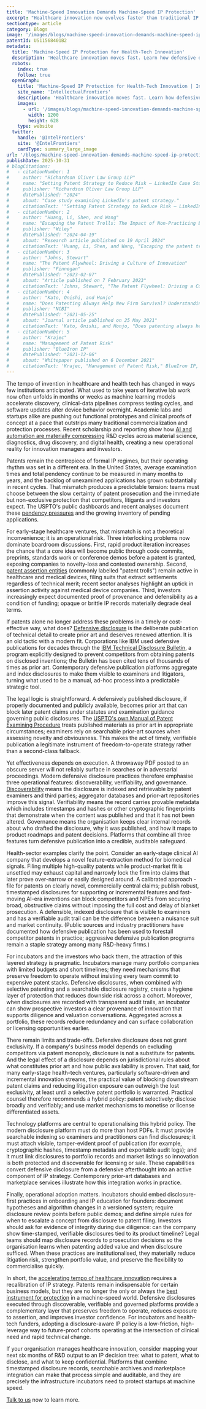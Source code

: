 ```yaml
---
title: 'Machine-Speed Innovation Demands Machine-Speed IP Protection'
excerpt: "Healthcare innovation now evolves faster than traditional IP systems can handle. Lengthy patent cycles leave startups exposed to novelty loss, litigation, and funding risks. Defensive disclosures—when executed with verifiable, indexed, and governed systems—offer a modern safeguard. A hybrid IP strategy combining selective patents with defensible disclosures helps innovators operate securely at machine speed."
sectiontype: article
category: Blogs
image: '/images/blogs/machine-speed-innovation-demands-machine-speed-ip-protection.webp'
patentId: US11568401B2
metadata:
  title: 'Machine-Speed IP Protection for Health-Tech Innovation'
  description: 'Healthcare innovation moves fast. Learn how defensive disclosures and hybrid IP strategies help startups protect ideas at machine speed.'
  robots:
    index: true
    follow: true
  openGraph:
    title: 'Machine-Speed IP Protection for Health-Tech Innovation | IntellectualFrontiers'
    site_name: 'IntellectualFrontiers'
    description: 'Healthcare innovation moves fast. Learn how defensive disclosures and hybrid IP strategies help startups protect ideas at machine speed.'
    images:
      - url: '/images/blogs/machine-speed-innovation-demands-machine-speed-ip-protection.webp'
        width: 1200
        height: 628
    type: website
  twitter:
    handle: '@IntelFrontiers'
    site: '@IntelFrontiers'
    cardType: summary_large_image
url: '/blogs/machine-speed-innovation-demands-machine-speed-ip-protection'
publishDate: 2025-10-31
# blogCitations:
#   - citationNumber: 1
#     author: "Richardson Oliver Law Group LLP"
#     name: "Setting Patent Strategy to Reduce Risk – LinkedIn Case Study"
#     publisher: "Richardson Oliver Law Group LLP"
#     datePublished: "2024"
#     about: "Case study examining LinkedIn's patent strategy."
#     citationText: '"Setting Patent Strategy to Reduce Risk – LinkedIn Case Study," Richardson Oliver Law Group LLP, 2024'
#   - citationNumber: 2
#     author: "Huang, Li, Shen, and Wang"
#     name: "Escaping the Patent Trolls: The Impact of Non-Practicing Entity Litigation on Firm Innovation Strategies"
#     publisher: "Wiley"
#     datePublished: "2024-04-19"
#     about: "Research article published on 19 April 2024"
#     citationText: 'Huang, Li, Shen, and Wang, "Escaping the patent trolls: The impact of non-practicing entity litigation on firm innovation strategies," Wiley, April 19, 2024'
#   - citationNumber: 3
#     author: "Johns, Stewart"
#     name: "The Patent Flywheel: Driving a Culture of Innovation"
#     publisher: "Finnegan"
#     datePublished: "2023-02-07"
#     about: "Article published on 7 February 2023"
#     citationText: 'Johns, Stewart, "The Patent Flywheel: Driving a Culture of Innovation," Finnegan, February 7, 2023'
#   - citationNumber: 4
#     author: "Kato, Onishi, and Honjo"
#     name: "Does Patenting Always Help New Firm Survival? Understanding Heterogeneity Among Exit Routes"
#     publisher: "NCBI"
#     datePublished: "2021-05-25"
#     about: "Journal article published on 25 May 2021"
#     citationText: 'Kato, Onishi, and Honjo, "Does patenting always help new firm survival? Understanding heterogeneity among exit routes," NCBI, May 25, 2021'
#   - citationNumber: 5
#     author: "Krajec"
#     name: "Management of Patent Risk"
#     publisher: "BlueIron IP"
#     datePublished: "2021-12-06"
#     about: "Whitepaper published on 6 December 2021"
#     citationText: 'Krajec, "Management of Patent Risk," BlueIron IP, December 6, 2021'
---
```

The tempo of invention in healthcare and health tech has changed in ways few institutions anticipated. What used to take years of iterative lab work now often unfolds in months or weeks as machine learning models accelerate discovery, clinical-data pipelines compress testing cycles, and software updates alter device behavior overnight. Academic labs and startups alike are pushing out functional prototypes and clinical proofs of concept at a pace that outstrips many traditional commercialization and protection processes. Recent scholarship and reporting show how <a href="https://pmc.ncbi.nlm.nih.gov/articles/PMC7577280/" target="_blank" rel="noopener noreferrer">AI and automation are materially compressing</a> R&D cycles across material science, diagnostics, drug discovery, and digital health, creating a new operational reality for innovation managers and investors.

Patents remain the centrepiece of formal IP regimes, but their operating rhythm was set in a different era. In the United States, average examination times and total pendency continue to be measured in many months to years, and the backlog of unexamined applications has grown substantially in recent cycles. That mismatch produces a predictable tension: teams must choose between the slow certainty of patent prosecution and the immediate but non-exclusive protection that competitors, litigants and investors expect. The USPTO's public dashboards and recent analyses document these <a href="https://www.uspto.gov/dashboard/patents/pendency.html" target="_blank" rel="noopener noreferrer">pendency pressures</a> and the growing inventory of pending applications.

For early-stage healthcare ventures, that mismatch is not a theoretical inconvenience; it is an operational risk. Three interlocking problems now dominate boardroom discussions. First, rapid product iteration increases the chance that a core idea will become public through code commits, preprints, standards work or conference demos before a patent is granted, exposing companies to novelty-loss and contested ownership. Second, <a href="https://patentprogress.org/2025/09/not-just-tech-battling-patent-trolls-in-the-healthcare-industry/" target="_blank" rel="noopener noreferrer">patent assertion entities</a> (commonly labelled "patent trolls") remain active in healthcare and medical devices, filing suits that extract settlements regardless of technical merit; recent sector analyses highlight an uptick in assertion activity against medical device companies. Third, investors increasingly expect documented proof of provenance and defensibility as a condition of funding; opaque or brittle IP records materially degrade deal terms.

If patents alone no longer address these problems in a timely or cost-effective way, what does? <a href="https://openscholarship.wustl.edu/cgi/viewcontent.cgi?article=1041&context=law_scholarship" target="_blank" rel="noopener noreferrer">Defensive disclosure</a> is the deliberate publication of technical detail to create prior art and deserves renewed attention. It is an old tactic with a modern fit. Corporations like IBM used defensive publications for decades through the <a href="https://blueironip.com/ufaqs/how-are-ibm-technical-disclosure-bulletins-used-in-patent-examination/" target="_blank" rel="noopener noreferrer">IBM Technical Disclosure Bulletin</a>, a program explicitly designed to prevent competitors from obtaining patents on disclosed inventions; the Bulletin has been cited tens of thousands of times as prior art. Contemporary defensive publication platforms aggregate and index disclosures to make them visible to examiners and litigators, turning what used to be a manual, ad-hoc process into a predictable strategic tool.

The legal logic is straightforward. A defensively published disclosure, if properly documented and publicly available, becomes prior art that can block later patent claims under statutes and examination guidance governing public disclosures. The <a href="https://www.uspto.gov/web/offices/pac/mpep/index.html" target="_blank" rel="noopener noreferrer">USPTO's own Manual of Patent Examining Procedure</a> treats published materials as prior art in appropriate circumstances; examiners rely on searchable prior-art sources when assessing novelty and obviousness. This makes the act of timely, verifiable publication a legitimate instrument of freedom-to-operate strategy rather than a second-class fallback.

Yet effectiveness depends on execution. A throwaway PDF posted to an obscure server will not reliably surface in searches or in adversarial proceedings. Modern defensive disclosure practices therefore emphasise three operational features: discoverability, verifiability, and governance. <a href="https://perkinscoie.com/insights/publication/when-and-how-publish-technical-disclosures-prior-art" target="_blank" rel="noopener noreferrer">Discoverability</a> means the disclosure is indexed and retrievable by patent examiners and third parties; aggregator databases and prior-art repositories improve this signal. Verifiability means the record carries provable metadata which includes timestamps and hashes or other cryptographic fingerprints that demonstrate when the content was published and that it has not been altered. Governance means the organisation keeps clear internal records about who drafted the disclosure, why it was published, and how it maps to product roadmaps and patent decisions. Platforms that combine all three features turn defensive publication into a credible, auditable safeguard.

Health-sector examples clarify the point. Consider an early-stage clinical AI company that develops a novel feature-extraction method for biomedical signals. Filing multiple high-quality patents while product-market fit is unsettled may exhaust capital and narrowly lock the firm into claims that later prove over-narrow or easily designed around. A calibrated approach - file for patents on clearly novel, commercially central claims; publish robust, timestamped disclosures for supporting or incremental features and fast-moving AI-era inventions can block competitors and NPEs from securing broad, obstructive claims without imposing the full cost and delay of blanket prosecution. A defensible, indexed disclosure that is visible to examiners and has a verifiable audit trail can be the difference between a nuisance suit and market continuity. (Public sources and industry practitioners have documented how defensive publication has been used to forestall competitor patents in practice; aggressive defensive publication programs remain a staple strategy among many R&D-heavy firms.)

For incubators and the investors who back them, the attraction of this layered strategy is pragmatic. Incubators manage many portfolio companies with limited budgets and short timelines; they need mechanisms that preserve freedom to operate without insisting every team commit to expensive patent stacks. Defensive disclosures, when combined with selective patenting and a searchable disclosure registry, create a hygiene layer of protection that reduces downside risk across a cohort. Moreover, when disclosures are recorded with transparent audit trails, an incubator can show prospective investors a clear provenance of innovation that supports diligence and valuation conversations. Aggregated across a portfolio, these records reduce redundancy and can surface collaboration or licensing opportunities earlier.

There remain limits and trade-offs. Defensive disclosure does not grant exclusivity. If a company's business model depends on excluding competitors via patent monopoly, disclosure is not a substitute for patents. And the legal effect of a disclosure depends on jurisdictional rules about what constitutes prior art and how public availability is proven. That said, for many early-stage health-tech ventures, particularly software-driven and incremental innovation streams, the practical value of blocking downstream patent claims and reducing litigation exposure can outweigh the lost exclusivity, at least until a selective patent portfolio is warranted. Practical counsel therefore recommends a hybrid policy: patent selectively; disclose broadly and verifiably; and use market mechanisms to monetise or license differentiated assets.

Technology platforms are central to operationalising this hybrid policy. The modern disclosure platform must do more than host PDFs. It must provide searchable indexing so examiners and practitioners can find disclosures; it must attach visible, tamper-evident proof of publication (for example, cryptographic hashes, timestamp metadata and exportable audit logs); and it must link disclosures to portfolio records and market listings so innovation is both protected and discoverable for licensing or sale. These capabilities convert defensive disclosure from a defensive afterthought into an active component of IP strategy. Contemporary prior-art databases and marketplace services illustrate how this integration works in practice.

Finally, operational adoption matters. Incubators should embed disclosure-first practices in onboarding and IP education for founders: document hypotheses and algorithm changes in a versioned system; require disclosure review points before public demos; and define simple rules for when to escalate a concept from disclosure to patent filing. Investors should ask for evidence of integrity during due diligence: can the company show time-stamped, verifiable disclosures tied to its product timeline? Legal teams should map disclosure records to prosecution decisions so the organisation learns when patenting added value and when disclosure sufficed. When these practices are institutionalised, they materially reduce litigation risk, strengthen portfolio value, and preserve the flexibility to commercialise quickly.

In short, the <a href="https://jamanetwork.com/journals/jama/fullarticle/2840175" target="_blank" rel="noopener noreferrer">accelerating tempo of healthcare innovation</a> requires a recalibration of IP strategy. Patents remain indispensable for certain business models, but they are no longer the only or always the <a href="https://www.wipo.int/edocs/pubdocs/en/wipo_pub_961.pdf" target="_blank" rel="noopener noreferrer">best instrument for protection</a> in a machine-speed world. Defensive disclosures executed through discoverable, verifiable and governed platforms provide a complementary layer that preserves freedom to operate, reduces exposure to assertion, and improves investor confidence. For incubators and health-tech funders, adopting a disclosure-aware IP policy is a low-friction, high-leverage way to future-proof cohorts operating at the intersection of clinical need and rapid technical change.

If your organisation manages healthcare innovation, consider mapping your next six months of R&D output to an IP decision tree: what to patent, what to disclose, and what to keep confidential. Platforms that combine timestamped disclosure records, searchable archives and marketplace integration can make that process simple and auditable, and they are precisely the infrastructure incubators need to protect startups at machine speed.

<a href="/contact">Talk to us</a> now to learn more.